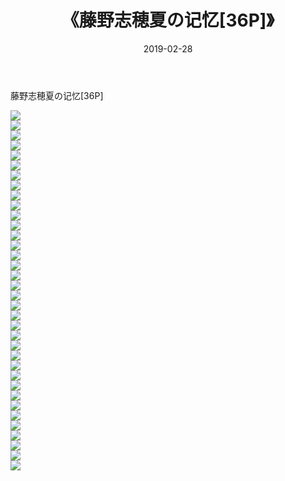 ﻿---
layout: post
title:  《藤野志穂夏の记忆[36P]》
date:   2019-02-28
img: http://img.660000.xyz/Sharelink/唯美/2019/藤野志穂夏の记忆[36P]/000.jpg
categories: [美女, 清纯, 唯美]
---

藤野志穂夏の记忆[36P]

  ![](http://img.660000.xyz/Sharelink/唯美/2019/藤野志穂夏の记忆[36P]/001.jpg) <br> ![](http://img.660000.xyz/Sharelink/唯美/2019/藤野志穂夏の记忆[36P]/002.jpg) <br> ![](http://img.660000.xyz/Sharelink/唯美/2019/藤野志穂夏の记忆[36P]/003.jpg) <br> ![](http://img.660000.xyz/Sharelink/唯美/2019/藤野志穂夏の记忆[36P]/004.jpg) <br> ![](http://img.660000.xyz/Sharelink/唯美/2019/藤野志穂夏の记忆[36P]/005.jpg) <br> ![](http://img.660000.xyz/Sharelink/唯美/2019/藤野志穂夏の记忆[36P]/006.jpg) <br> ![](http://img.660000.xyz/Sharelink/唯美/2019/藤野志穂夏の记忆[36P]/007.jpg) <br> ![](http://img.660000.xyz/Sharelink/唯美/2019/藤野志穂夏の记忆[36P]/008.jpg) <br> ![](http://img.660000.xyz/Sharelink/唯美/2019/藤野志穂夏の记忆[36P]/009.jpg) <br> ![](http://img.660000.xyz/Sharelink/唯美/2019/藤野志穂夏の记忆[36P]/010.jpg) <br> ![](http://img.660000.xyz/Sharelink/唯美/2019/藤野志穂夏の记忆[36P]/011.jpg) <br> ![](http://img.660000.xyz/Sharelink/唯美/2019/藤野志穂夏の记忆[36P]/012.jpg) <br> ![](http://img.660000.xyz/Sharelink/唯美/2019/藤野志穂夏の记忆[36P]/013.jpg) <br> ![](http://img.660000.xyz/Sharelink/唯美/2019/藤野志穂夏の记忆[36P]/014.jpg) <br> ![](http://img.660000.xyz/Sharelink/唯美/2019/藤野志穂夏の记忆[36P]/015.jpg) <br> ![](http://img.660000.xyz/Sharelink/唯美/2019/藤野志穂夏の记忆[36P]/016.jpg) <br> ![](http://img.660000.xyz/Sharelink/唯美/2019/藤野志穂夏の记忆[36P]/017.jpg) <br> ![](http://img.660000.xyz/Sharelink/唯美/2019/藤野志穂夏の记忆[36P]/018.jpg) <br> ![](http://img.660000.xyz/Sharelink/唯美/2019/藤野志穂夏の记忆[36P]/019.jpg) <br> ![](http://img.660000.xyz/Sharelink/唯美/2019/藤野志穂夏の记忆[36P]/020.jpg) <br> ![](http://img.660000.xyz/Sharelink/唯美/2019/藤野志穂夏の记忆[36P]/021.jpg) <br> ![](http://img.660000.xyz/Sharelink/唯美/2019/藤野志穂夏の记忆[36P]/022.jpg) <br> ![](http://img.660000.xyz/Sharelink/唯美/2019/藤野志穂夏の记忆[36P]/023.jpg) <br> ![](http://img.660000.xyz/Sharelink/唯美/2019/藤野志穂夏の记忆[36P]/024.jpg) <br> ![](http://img.660000.xyz/Sharelink/唯美/2019/藤野志穂夏の记忆[36P]/025.jpg) <br> ![](http://img.660000.xyz/Sharelink/唯美/2019/藤野志穂夏の记忆[36P]/026.jpg) <br> ![](http://img.660000.xyz/Sharelink/唯美/2019/藤野志穂夏の记忆[36P]/027.jpg) <br> ![](http://img.660000.xyz/Sharelink/唯美/2019/藤野志穂夏の记忆[36P]/028.jpg) <br> ![](http://img.660000.xyz/Sharelink/唯美/2019/藤野志穂夏の记忆[36P]/029.jpg) <br> ![](http://img.660000.xyz/Sharelink/唯美/2019/藤野志穂夏の记忆[36P]/030.jpg) <br> ![](http://img.660000.xyz/Sharelink/唯美/2019/藤野志穂夏の记忆[36P]/031.jpg) <br> ![](http://img.660000.xyz/Sharelink/唯美/2019/藤野志穂夏の记忆[36P]/032.jpg) <br> ![](http://img.660000.xyz/Sharelink/唯美/2019/藤野志穂夏の记忆[36P]/033.jpg) <br> ![](http://img.660000.xyz/Sharelink/唯美/2019/藤野志穂夏の记忆[36P]/034.jpg) <br> ![](http://img.660000.xyz/Sharelink/唯美/2019/藤野志穂夏の记忆[36P]/035.jpg) <br> ![](http://img.660000.xyz/Sharelink/唯美/2019/藤野志穂夏の记忆[36P]/036.jpg) <br>